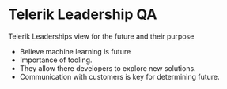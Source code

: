 # Telerik Leadership QA

Telerik Leaderships view for the future and their purpose
* Believe machine learning is future
* Importance of tooling.
* They allow there developers to explore new solutions.
* Communication with customers is key for determining future.

